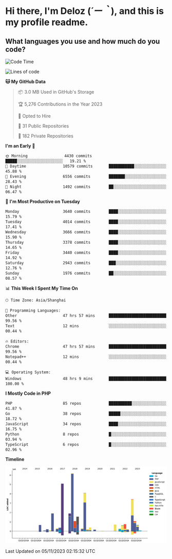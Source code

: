 # **Hi there, I'm Deloz (*´ー｀*), and this is my profile readme.**

## **What languages you use and how much do you code?**

<!--START_SECTION:waka-->
![Code Time](http://img.shields.io/badge/Code%20Time-2%2C717%20hrs%2013%20mins-blue)

![Lines of code](https://img.shields.io/badge/From%20Hello%20World%20I%27ve%20Written-32.1%20million%20lines%20of%20code-blue)

**🐱 My GitHub Data** 

> 📦 3.0 MB Used in GitHub's Storage 
 > 
> 🏆 5,276 Contributions in the Year 2023
 > 
> 💼 Opted to Hire
 > 
> 📜 31 Public Repositories 
 > 
> 🔑 182 Private Repositories 
 > 
**I'm an Early 🐤** 

```text
🌞 Morning                4430 commits        █████░░░░░░░░░░░░░░░░░░░░   19.21 % 
🌆 Daytime                10579 commits       ███████████░░░░░░░░░░░░░░   45.88 % 
🌃 Evening                6556 commits        ███████░░░░░░░░░░░░░░░░░░   28.43 % 
🌙 Night                  1492 commits        ██░░░░░░░░░░░░░░░░░░░░░░░   06.47 % 
```
📅 **I'm Most Productive on Tuesday** 

```text
Monday                   3640 commits        ████░░░░░░░░░░░░░░░░░░░░░   15.79 % 
Tuesday                  4014 commits        ████░░░░░░░░░░░░░░░░░░░░░   17.41 % 
Wednesday                3666 commits        ████░░░░░░░░░░░░░░░░░░░░░   15.90 % 
Thursday                 3378 commits        ████░░░░░░░░░░░░░░░░░░░░░   14.65 % 
Friday                   3440 commits        ████░░░░░░░░░░░░░░░░░░░░░   14.92 % 
Saturday                 2943 commits        ███░░░░░░░░░░░░░░░░░░░░░░   12.76 % 
Sunday                   1976 commits        ██░░░░░░░░░░░░░░░░░░░░░░░   08.57 % 
```


📊 **This Week I Spent My Time On** 

```text
🕑︎ Time Zone: Asia/Shanghai

💬 Programming Languages: 
Other                    47 hrs 57 mins      █████████████████████████   99.56 % 
Text                     12 mins             ░░░░░░░░░░░░░░░░░░░░░░░░░   00.44 % 

🔥 Editors: 
Chrome                   47 hrs 57 mins      █████████████████████████   99.56 % 
Notepad++                12 mins             ░░░░░░░░░░░░░░░░░░░░░░░░░   00.44 % 

💻 Operating System: 
Windows                  48 hrs 9 mins       █████████████████████████   100.00 % 
```

**I Mostly Code in PHP** 

```text
PHP                      85 repos            ██████████░░░░░░░░░░░░░░░   41.87 % 
Go                       38 repos            █████░░░░░░░░░░░░░░░░░░░░   18.72 % 
JavaScript               34 repos            ████░░░░░░░░░░░░░░░░░░░░░   16.75 % 
Python                   8 repos             █░░░░░░░░░░░░░░░░░░░░░░░░   03.94 % 
TypeScript               6 repos             █░░░░░░░░░░░░░░░░░░░░░░░░   02.96 % 
```



**Timeline**

![Lines of Code chart](https://raw.githubusercontent.com/deloz/deloz/main/assets/bar_graph.png)


 Last Updated on 05/11/2023 02:15:32 UTC
<!--END_SECTION:waka-->

